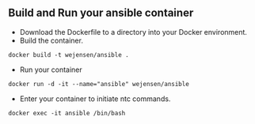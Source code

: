 ## Build and Run your ansible container

- Download the Dockerfile to a directory into your Docker environment.   
- Build the container.

`docker build -t wejensen/ansible .`

- Run your container

`docker run -d -it --name="ansible" wejensen/ansible`

- Enter your container to initiate ntc commands.

`docker exec -it ansible /bin/bash`
